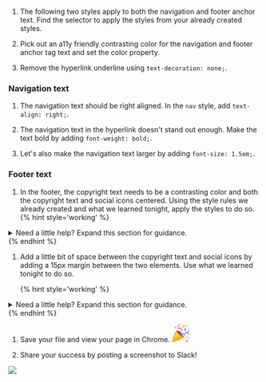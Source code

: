 1. The following two styles apply to both the navigation and footer anchor text. Find the selector to apply the styles from your already created styles.

1. Pick out an a11y friendly contrasting color for the navigation and footer anchor tag text and set the color property. 

1. Remove the hyperlink underline using `text-decoration: none;`.

### Navigation text 
1. The navigation text should be right aligned. In the `nav` style, add `text-align: right;`.

1. The navigation text in the hyperlink doesn't stand out enough. Make the text bold by adding `font-weight: bold;`.

1. Let's also make the navigation text larger by adding `font-size: 1.5em;`.


### Footer text

1. In the footer, the copyright text needs to be a contrasting color and both the copyright text and social icons centered. Using the style rules we already created and what we learned tonight, apply the styles to do so.
   {% hint style='working' %}
<details>
<summary>
Need a little help? Expand this section for guidance. 
</summary>
In the existing <code>footer</code> selector:

Add <code>color</code> to set color and add the same color you used for the anchor elements.

Add <code>text-align: center;</code> to center.
</details>
   {% endhint %}

1. Add a little bit of space between the copyright text and social icons by adding a 15px margin between the two elements. Use what we learned tonight to do so.

   {% hint style='working' %}
<details>
<summary>
Need a little help? Expand this section for guidance. 
</summary>
There's multiple ways to target the copyright text in the footer.

One way is to use Descendent combinator to target <code>footer p</code> selector and add a 15px bottom margin.

Another way is to target <code>footer ul</code> and add a 15px top margin.

Another way is to use the Child combinator to target <code>footer > p</code> selector.

Can you think of other ways?
</details>
   {% endhint %}

1. Save your file and view your page in Chrome. ![](../images/emojis/party-popper.png)

1. Share your success by posting a screenshot to Slack!  


![](https://media.giphy.com/media/3ohhwo4PzDFaz2sADu/giphy.gif)